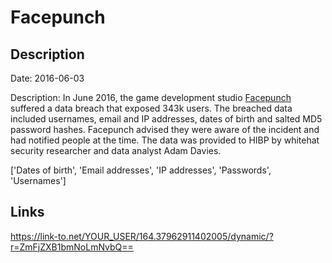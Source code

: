 # Facepunch

## Description

Date: 2016-06-03

Description:
In June 2016, the game development studio <a href="https://facepunch.com/" target="_blank" rel="noopener">Facepunch</a> suffered a data breach that exposed 343k users. The breached data included usernames, email and IP addresses, dates of birth and salted MD5 password hashes. Facepunch advised they were aware of the incident and had notified people at the time. The data was provided to HIBP by whitehat security researcher and data analyst Adam Davies.


['Dates of birth', 'Email addresses', 'IP addresses', 'Passwords', 'Usernames']

## Links

https://link-to.net/YOUR_USER/164.37962911402005/dynamic/?r=ZmFjZXB1bmNoLmNvbQ==